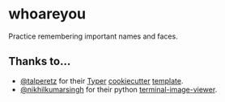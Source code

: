 # whoareyou

Practice remembering important names and faces.

## Thanks to...

- [@talperetz](https://github.com/talperetz) for their [Typer](https://typer.tiangolo.com)
  [cookiecutter](https://cookiecutter.readthedocs.io/) [template](https://github.com/talperetz/python-cli-template).
- [@nikhilkumarsingh](https://github.com/nikhilkumarsingh) for their python
  [terminal-image-viewer](https://github.com/nikhilkumarsingh/terminal-image-viewer).
